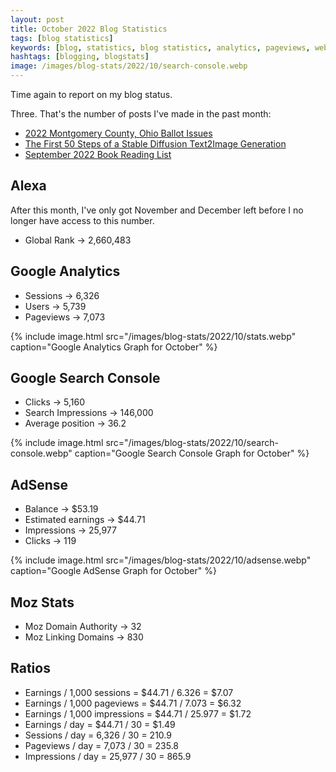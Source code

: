 ```yaml
---
layout: post
title: October 2022 Blog Statistics
tags: [blog statistics]
keywords: [blog, statistics, blog statistics, analytics, pageviews, webmaster, webmaster tools, alexa, google]
hashtags: [blogging, blogstats]
image: /images/blog-stats/2022/10/search-console.webp
---
```


Time again to report on my blog status.

Three. That's the number of posts I've made in the past month:

* [2022 Montgomery County, Ohio Ballot Issues](https://www.joehxblog.com/2022-montgomery-county-ohio-ballot-issues/)
* [The First 50 Steps of a Stable Diffusion Text2Image Generation](https://www.joehxblog.com/the-first-50-steps-of-a-stable-diffusion-text2image-generation/)
* [September 2022 Book Reading List](https://www.joehxblog.com/september-2022-book-reading-list/)

## Alexa

After this month, I've only got November and December left before I no longer have access to this number.

* Global Rank &rarr; 2,660,483

## Google Analytics

* Sessions &rarr; 6,326
* Users &rarr; 5,739
* Pageviews &rarr; 7,073

{% include image.html src="/images/blog-stats/2022/10/stats.webp" caption="Google Analytics Graph for October" %}

## Google Search Console

* Clicks &rarr; 5,160
* Search Impressions &rarr; 146,000
* Average position &rarr; 36.2

{% include image.html src="/images/blog-stats/2022/10/search-console.webp" caption="Google Search Console Graph for October" %}

## AdSense

* Balance &rarr; $53.19
* Estimated earnings &rarr; $44.71
* Impressions &rarr; 25,977
* Clicks &rarr; 119

{% include image.html src="/images/blog-stats/2022/10/adsense.webp" caption="Google AdSense Graph for October" %}

## Moz Stats

* Moz Domain Authority &rarr; 32 
* Moz Linking Domains &rarr; 830

## Ratios

* Earnings / 1,000 sessions = $44.71 / 6.326 = $7.07
* Earnings / 1,000 pageviews = $44.71 / 7.073 = $6.32
* Earnings / 1,000 impressions = $44.71 / 25.977 = $1.72
* Earnings / day = $44.71 / 30 = $1.49
* Sessions / day = 6,326 / 30 = 210.9
* Pageviews / day = 7,073 / 30 = 235.8
* Impressions / day = 25,977 / 30 = 865.9